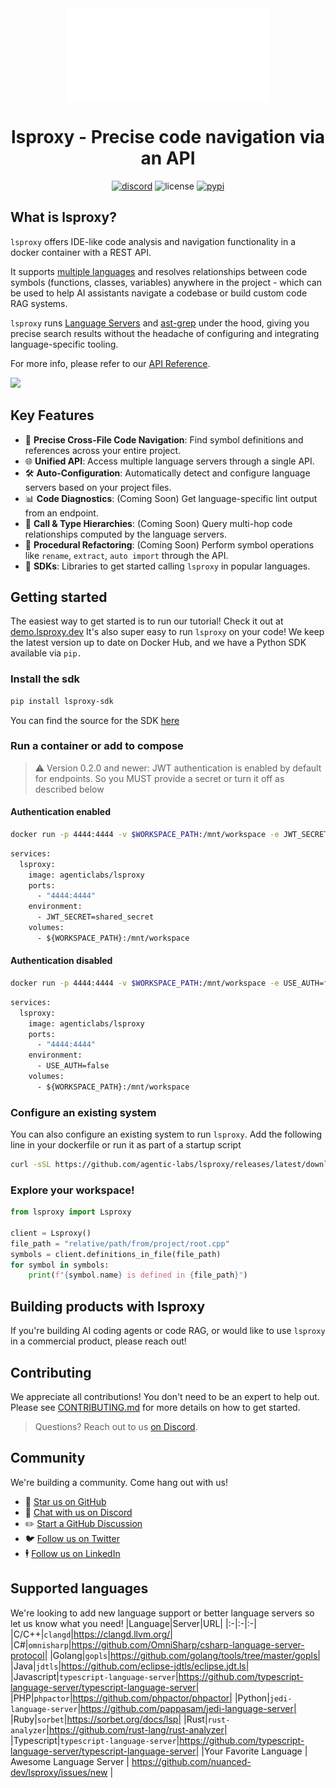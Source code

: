 <div align="center">
<a href="https://agenticlabs.com/"><img src="https://raw.githubusercontent.com/agentic-labs/.github/main/assets/logo.png" alt="Agentic Labs" title="Agentic Labs" align="center" height="150px" /></a>

# lsproxy - Precise code navigation via an API
<p align="center">
  <a href="https://discord.gg/EUFGjSawyk"a><img alt="discord" src="https://img.shields.io/discord/1296271531994775552" /></a>
  <img alt="license" src="https://img.shields.io/github/license/agentic-labs/lsproxy" />
  <a href="https://pypi.org/project/lsproxy-sdk/" a><img alt="pypi" src="https://img.shields.io/pypi/v/lsproxy-sdk" /></a>
</p>
</div>



## <a name="what-is-lsproxy">What is lsproxy?</a>

`lsproxy` offers IDE-like code analysis and navigation functionality in a docker container with a REST API.

It supports [multiple languages](#supported-languages) and resolves relationships between code symbols (functions, classes, variables) anywhere in the project - which can be used to help AI assistants navigate a codebase or build custom code RAG systems.

`lsproxy` runs [Language Servers](https://microsoft.github.io/language-server-protocol/) and [ast-grep](https://github.com/ast-grep/ast-grep) under the hood, giving you precise search results without the headache of configuring and integrating language-specific tooling.

For more info, please refer to our [API Reference](https://docs.lsproxy.dev/api-reference).

[![](https://mermaid.ink/img/pako:eNptUtFumzAU_RV0q0qdRKpAgAAPk6buZVInTau0h9ZV5YRrYhVsZJuuLMq_7xraNLQ1D9jnnHt8ru09bHWFUIJo9N_tjhsXXP9miqmAhqfuLhhc0X_DLTL4cu-5ibX9pja825FMOS4VmjsGje2Mfh4Y3E8iP55007ej0Z9xNtm8slRBdddc1T2vMbhB84TGzgx4TQpu3aI22M2ZThL17dePTzYMFouv3v1TnNezBBPWydM95xiq6tj40D5I9SBkg75jaZ2HNrqxgVSBh49pKhSWNEKq6kXjIamkk1odVeajiiA0qLY4ncTpjVCugMFP3SvHYAw59TUpKPCInYScEz7SHDEjMmHn54F1Q4Nvl-obasozzMRKiNA6ox-xPEt4scT4Xc1O01FMcpH6771nI1E5-yYRIoUQWjQtlxU9wr0vYOB26F9JSdOKm0cGTB1Ix3unbwa1hdKZHkPou4o7_C45PcMWSsEbS2jH1a3W7auIllDu4RnKJLtM0yJL82hdJKs4zUIYoIyj5WWeJlGyzKNslefr5BDCv9GAiCKOi6yIlnGeFkmxPvwHnPP5bQ?type=png)](https://mermaid.live/edit#pako:eNptUtFumzAU_RV0q0qdRKpAgAAPk6buZVInTau0h9ZV5YRrYhVsZJuuLMq_7xraNLQ1D9jnnHt8ru09bHWFUIJo9N_tjhsXXP9miqmAhqfuLhhc0X_DLTL4cu-5ibX9pja825FMOS4VmjsGje2Mfh4Y3E8iP55007ej0Z9xNtm8slRBdddc1T2vMbhB84TGzgx4TQpu3aI22M2ZThL17dePTzYMFouv3v1TnNezBBPWydM95xiq6tj40D5I9SBkg75jaZ2HNrqxgVSBh49pKhSWNEKq6kXjIamkk1odVeajiiA0qLY4ncTpjVCugMFP3SvHYAw59TUpKPCInYScEz7SHDEjMmHn54F1Q4Nvl-obasozzMRKiNA6ox-xPEt4scT4Xc1O01FMcpH6771nI1E5-yYRIoUQWjQtlxU9wr0vYOB26F9JSdOKm0cGTB1Ix3unbwa1hdKZHkPou4o7_C45PcMWSsEbS2jH1a3W7auIllDu4RnKJLtM0yJL82hdJKs4zUIYoIyj5WWeJlGyzKNslefr5BDCv9GAiCKOi6yIlnGeFkmxPvwHnPP5bQ)

## Key Features

- 🎯 **Precise Cross-File Code Navigation**: Find symbol definitions and references across your entire project.
- 🌐 **Unified API**: Access multiple language servers through a single API.
- 🛠️ **Auto-Configuration**: Automatically detect and configure language servers based on your project files.
- 📊 **Code Diagnostics**: (Coming Soon) Get language-specific lint output from an endpoint.
- 🌳 **Call & Type Hierarchies**: (Coming Soon) Query multi-hop code relationships computed by the language servers.
- 🔄 **Procedural Refactoring**: (Coming Soon) Perform symbol operations like `rename`, `extract`, `auto import` through the API.
- 🧩 **SDKs**: Libraries to get started calling `lsproxy` in popular languages.


## <a name="getting-started">Getting started</a>
The easiest way to get started is to run our tutorial! Check it out at [demo.lsproxy.dev](https://demo.lsproxy.dev)
It's also super easy to run `lsproxy` on your code! We keep the latest version up to date on Docker Hub, and we have a Python SDK available via `pip.`

### Install the sdk

```bash
pip install lsproxy-sdk
```
You can find the source for the SDK [here](https://github.com/agentic-labs/lsproxy-python-sdk)

### Run a container or add to compose
> :warning: Version 0.2.0 and newer: JWT authentication is enabled by default for endpoints. So you MUST provide a secret or turn it off as described below
#### Authentication enabled
```bash
docker run -p 4444:4444 -v $WORKSPACE_PATH:/mnt/workspace -e JWT_SECRET=shared_secret agenticlabs/lsproxy
```

```dockerfile
services:
  lsproxy:
    image: agenticlabs/lsproxy
    ports:
      - "4444:4444"
    environment:
      - JWT_SECRET=shared_secret
    volumes:
      - ${WORKSPACE_PATH}:/mnt/workspace
```

#### Authentication disabled
```bash
docker run -p 4444:4444 -v $WORKSPACE_PATH:/mnt/workspace -e USE_AUTH=false agenticlabs/lsproxy
```

```dockerfile
services:
  lsproxy:
    image: agenticlabs/lsproxy
    ports:
      - "4444:4444"
    environment:
      - USE_AUTH=false
    volumes:
      - ${WORKSPACE_PATH}:/mnt/workspace
```
### Configure an existing system
You can also configure an existing system to run `lsproxy`. Add the following line in your dockerfile or run it as part of a startup script
```bash
curl -sSL https://github.com/agentic-labs/lsproxy/releases/latest/download/install-lsproxy.sh | sh
```

### Explore your workspace!

```python
from lsproxy import Lsproxy

client = Lsproxy()
file_path = "relative/path/from/project/root.cpp"
symbols = client.definitions_in_file(file_path)
for symbol in symbols:
    print(f"{symbol.name} is defined in {file_path}")
```

## <a name="contributing">Building products with lsproxy</a>

If you're building AI coding agents or code RAG, or would like to use `lsproxy` in a commercial product, please reach out!

## <a name="contributing">Contributing</a>

We appreciate all contributions! You don't need to be an expert to help out.
Please see [CONTRIBUTING.md](https://github.com/agentic-labs/lsproxy/blob/main/CONTRIBUTING.md) for more details on how to get
started.

> Questions? Reach out to us [on Discord](https://discord.gg/WafeS3jN).

## <a name="community">Community</a>

We're building a community. Come hang out with us!

- 🌟 [Star us on GitHub](https://github.com/agentic-labs/lsproxy)
- 💬 [Chat with us on Discord](https://discord.gg/EUFGjSawyk)
- ✏️ [Start a GitHub Discussion](https://github.com/agentic-labs/lsproxy/discussions)
- 🐦 [Follow us on Twitter](https://twitter.com/agentic_labs)
- 🕴️ [Follow us on LinkedIn](https://www.linkedin.com/company/agentic-labs)

## <a name="supported-languages">Supported languages</a>

We're looking to add new language support or better language servers so let us know what you need!
|Language|Server|URL|
|:-|:-|:-|
|C/C++|`clangd`|https://clangd.llvm.org/|
|C#|`omnisharp`|https://github.com/OmniSharp/csharp-language-server-protocol|
|Golang|`gopls`|https://github.com/golang/tools/tree/master/gopls|
|Java|`jdtls`|https://github.com/eclipse-jdtls/eclipse.jdt.ls|
|Javascript|`typescript-language-server`|https://github.com/typescript-language-server/typescript-language-server|
|PHP|`phpactor`|https://github.com/phpactor/phpactor|
|Python|`jedi-language-server`|https://github.com/pappasam/jedi-language-server|
|Ruby|`sorbet`|https://sorbet.org/docs/lsp|
|Rust|`rust-analyzer`|https://github.com/rust-lang/rust-analyzer|
|Typescript|`typescript-language-server`|https://github.com/typescript-language-server/typescript-language-server|
|Your Favorite Language | Awesome Language Server | https://github.com/nuanced-dev/lsproxy/issues/new |

